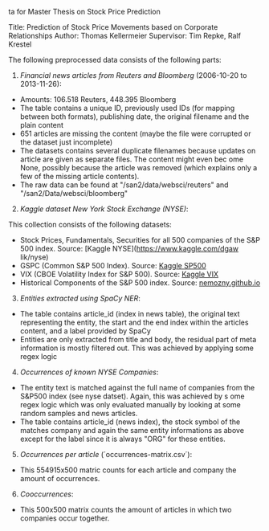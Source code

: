 ta for Master Thesis on Stock Price Prediction

Title: Prediction of Stock Price Movements based on Corporate Relationships
Author: Thomas Kellermeier
Supervisor: Tim Repke, Ralf Krestel


The following preprocessed data consists of the following parts:

1. *Financial news articles from Reuters and Bloomberg* (2006-10-20 to 2013-11-26):

- Amounts: 106.518 Reuters, 448.395 Bloomberg
- The table contains a unique ID, previously used IDs (for mapping between both formats), publishing date, the original filename and the plain content
- 651 articles are missing the content (maybe the file were corrupted or the dataset just incomplete)
- The datasets contains several duplicate filenames because updates on article are given as separate files. The content might even bec
ome None, possibly because the article was removed (which explains only a few of the missing article contents).
- The raw data can be found at "/san2/data/websci/reuters" and "/san2/Data/websci/bloomberg"


2. *Kaggle dataset New York Stock Exchange (NYSE)*:

This collection consists of the following datasets:
- Stock Prices, Fundamentals, Securities for all 500 companies of the S&P 500 index. Source: [Kaggle NYSE](https://www.kaggle.com/dgaw
lik/nyse)
- GSPC (Common S&P 500 Index). Source: [Kaggle SP500](https://www.kaggle.com/benjibb/sp500-since-1950)
- VIX (CBOE Volatility Index for S&P 500). Source: [Kaggle VIX](https://www.kaggle.com/lp187q/vix-index-until-jan-202018)
- Historical Components of the S&P 500 index. Source: [nemozny.github.io](https://nemozny.github.io/datasets/)


3. *Entities extracted using SpaCy NER*:

- The table contains article\_id (index in news table), the original text representing the entity, the start and the end index within
the articles content, and a label provided by SpaCy
- Entities are only extracted from title and body, the residual part of meta information is mostly filtered out. This was achieved by
applying some regex logic


4. *Occurrences of known NYSE Companies*:

- The entity text is matched against the full name of companies from the S&P500 index (see nyse datset). Again, this was achieved by s
ome regex logic which was only evaluated manually by looking at some random samples and news articles.
- The table contains article\_id (news index), the stock symbol of the matches company and again the same entity informations as above
 except for the label since it is always "ORG" for these entities.


 5. *Occurrences per article* (´occurrences-matrix.csv´):
 - This 554915x500 matric counts for each article and company the amount of occurrences.



 6. *Cooccurrences*:

 - This 500x500 matrix counts the amount of articles in which two companies occur together.
